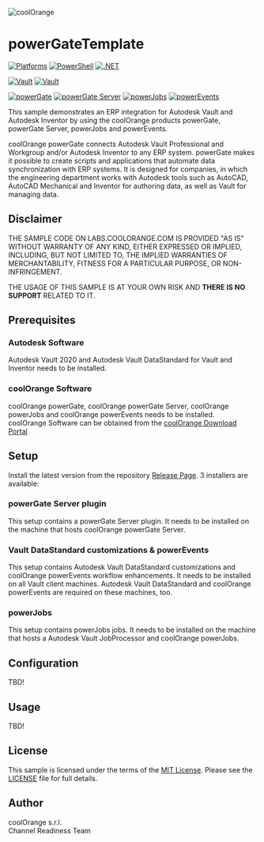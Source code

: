 ![coolOrange](https://user-images.githubusercontent.com/36075173/46519882-4b518880-c87a-11e8-8dab-dffe826a9630.png)

# powerGateTemplate

[![Platforms](https://img.shields.io/badge/Platform-Windows-lightgray.svg)](https://www.microsoft.com/en-us/windows/)
[![PowerShell](https://img.shields.io/badge/PowerShell-5-blue.svg)](https://docs.microsoft.com/en-us/powershell/)
[![.NET](https://img.shields.io/badge/.NET%20Framework-4.7-blue.svg)](https://dotnet.microsoft.com/)

[![Vault](https://img.shields.io/badge/Autodesk%20Vault-2020-yellow.svg)]()
[![Vault](https://img.shields.io/badge/Autodesk%20Vault%20DataStandard-2020-yellow.svg)]()

[![powerGate](https://img.shields.io/badge/coolOrange%20powerGate-20-orange.svg)](https://www.coolorange.com/wiki/doku.php?id=powergate)
[![powerGate Server](https://img.shields.io/badge/coolOrange%20powerGate%20Server-20-orange.svg)](https://www.coolorange.com/wiki/doku.php?id=powergateserver)
[![powerJobs](https://img.shields.io/badge/coolOrange%20powerJobs-20-orange.svg)](https://www.coolorange.com/wiki/doku.php?id=powerjobs)
[![powerEvents](https://img.shields.io/badge/coolOrange%20powerEvents-20-orange.svg)](https://www.coolorange.com/wiki/doku.php?id=powerevents)


This sample demonstrates an ERP integration for Autodesk Vault and Autodesk Inventor by using the coolOrange products powerGate, powerGate Server, powerJobs and powerEvents.

coolOrange powerGate connects Autodesk Vault Professional and Workgroup and/or Autodesk Inventor to any ERP system. powerGate makes it possible to create scripts and applications that automate data synchronization with ERP systems. It is designed for companies, in which the engineering department works with Autodesk tools such as AutoCAD, AutoCAD Mechanical and Inventor for authoring data, as well as Vault for managing data.

## Disclaimer

THE SAMPLE CODE ON LABS.COOLORANGE.COM IS PROVIDED "AS IS" WITHOUT WARRANTY OF ANY KIND, EITHER EXPRESSED OR IMPLIED, INCLUDING, BUT NOT LIMITED TO, THE IMPLIED WARRANTIES OF MERCHANTABILITY, FITNESS FOR A PARTICULAR PURPOSE, OR NON-INFRINGEMENT.

THE USAGE OF THIS SAMPLE IS AT YOUR OWN RISK AND **THERE IS NO SUPPORT** RELATED TO IT.

## Prerequisites
### Autodesk Software
Autodesk Vault 2020 and Autodesk Vault DataStandard for Vault and Inventor needs to be installed.

### coolOrange Software 
coolOrange powerGate, coolOrange powerGate Server, coolOrange powerJobs and coolOrange powerEvents needs to be installed.  
coolOrange Software can be obtained from the [coolOrange Download Portal](https://download.coolorange.com)

## Setup
Install the latest version from the repository [Release Page](https://github.com/coolOrangeLabs/powerGateTemplate/releases). 3 installers are available: 


### powerGate Server plugin
This setup contains a powerGate Server plugin. It needs to be installed on the machine that hosts coolOrange powerGate Server.

### Vault DataStandard customizations & powerEvents
This setup contains Autodesk Vault DataStandard customizations and coolOrange powerEvents workflow enhancements. It needs to be installed on all Vault client machines. Autodesk Vault DataStandard and coolOrange powerEvents are required on these machines, too.

### powerJobs
This setup contains powerJobs jobs. It needs to be installed on the machine that hosts a Autodesk Vault JobProcessor and coolOrange powerJobs.

## Configuration

TBD!

## Usage

TBD!

## License

This sample is licensed under the terms of the [MIT License](http://opensource.org/licenses/MIT). Please see the [LICENSE](LICENSE) file for full details.

## Author
coolOrange s.r.l.  
Channel Readiness Team

